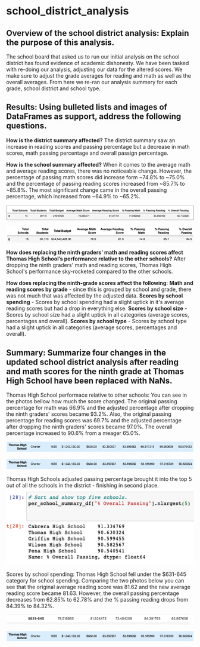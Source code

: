 # school_district_analysis

## Overview of the school district analysis: Explain the purpose of this analysis.
The school board that asked us to run our initial analysis on the school district has found evidence of academic dishonesty. We have been tasked with re-doing our analysis, adjusting our data for the altered scores. We make sure to adjust the grade averages for reading and math as well as the overall averages. From here we re-ran our analysis summery for each grade, school district and school type. 

## Results: Using bulleted lists and images of DataFrames as support, address the following questions.

 **How is the district summary affected?**
  The district summary saw an increase in reading scores and passing percentage but a decrease in math scores, math passing percentage and overall passign percentage.
 
 
 **How is the school summary affected?**
  When it comes to the average math and average reading scores, there was no noticeable change. However, the percentage of passing math scores did increase form ~74.8% to ~75.0% and the percentage of passing reading scores increased from ~85.7% to ~85.8%. The most significant change came in the overall passing percentage, which increased from ~64.9% to ~65.2%.



![THS Original](original_school_summary.png)


![THS New](new_school_summary.png)


  **How does replacing the ninth graders’ math and reading scores affect Thomas High School’s performance relative to the other schools?**
  After dropping the ninth graders' math and reading scores, Thomas High School's performance sky-rocketed compared to the other schools. 
  

  **How does replacing the ninth-grade scores affect the following:**
   **Math and reading scores by grade** - since this is grouped by school and grade, there was not much that was affected by the adjusted data. 
    **Scores by school spending** - Scores by school spending had a slight uptick in it's average reading scores but had a drop in everything else.
    **Scores by school size** - Scores by school size had a slight uptick in all categories (average scores, percentages and overall).
    **Scores by school type** - Scores by school type had a slight uptick in all categories (average scores, percentages and overall).

## Summary: Summarize four changes in the updated school district analysis after reading and math scores for the ninth grade at Thomas High School have been replaced with NaNs.

Thomas High School performace relative to other schools:
You can see in the photos bellow how much the score changed. The original passing percentage for math was 66.9% and the adjusted percentage after dropping the ninth graders' scores became 93.2%. Also, the original passing percentage for reading scores was 69.7% and the adjusted percentage after dropping the ninth graders' scores became 97.0%. The overall percentage increased to 90.6% from a meager 65.0%. 

![THS Original](original_scores.png)
 
![THS New](updated_scores.png) 
 
 Thomas High Schools adjusted passing percentage brought it into the top 5 out of all the schools in the district - finishing in second place.
 ![Top 5 Passing %](top_five.png)

Scores by school spending:
Thomas High School fell under the $631-645 category for school spending. Comparing the two photos below you can see that the original average reading score was 81.62 and the new average reading score became 81.63. However, the overall passing percentage decreases from 62.85% to 62.78% and the % passing reading drops from 84.39% to 84.32%.

![Original](original_scores_size.png)


![New](updated_scores.png)


